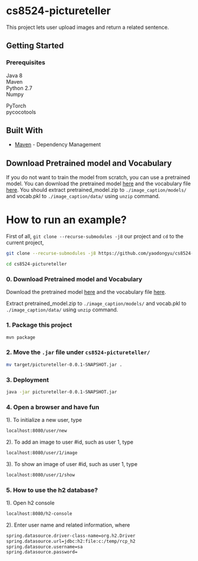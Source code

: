 # cs8524-pictureteller

This project lets user upload images and return a related sentence.


## Getting Started 

### Prerequisites

Java 8  
Maven  
Python 2.7  
Numpy   

PyTorch  
pycocotools

## Built With
* [Maven](https://maven.apache.org/) - Dependency Management


## Download Pretrained model and Vocabulary
If you do not want to train the model from scratch, you can use a pretrained model. You can download the pretrained model [here](https://www.dropbox.com/s/ne0ixz5d58ccbbz/pretrained_model.zip?dl=0) and the vocabulary file [here](https://www.dropbox.com/s/26adb7y9m98uisa/vocap.zip?dl=0). You should extract pretrained_model.zip to `./image_caption/models/` and vocab.pkl to `./image_caption/data/` using `unzip` command.



# How to run an example?


First of all, ```git clone --recurse-submodules -j8``` our project and ```cd``` to the current project,

```sh
git clone --recurse-submodules -j8 https://github.com/yaodongyu/cs8524-pictureteller.git```
```

```sh
cd cs8524-pictureteller
```

### 0. Download Pretrained model and Vocabulary
Download the pretrained model [here](https://www.dropbox.com/s/ne0ixz5d58ccbbz/pretrained_model.zip?dl=0) and the vocabulary file [here](https://www.dropbox.com/s/26adb7y9m98uisa/vocap.zip?dl=0). 

Extract pretrained_model.zip to `./image_caption/models/` and vocab.pkl to `./image_caption/data/` using `unzip` command.



### 1. Package this project
```sh
mvn package
```
### 2. Move the ```.jar``` file under ```cs8524-pictureteller/```
```sh
mv target/pictureteller-0.0.1-SNAPSHOT.jar .
```

### 3. Deployment
```sh
java -jar pictureteller-0.0.1-SNAPSHOT.jar
```


### 4. Open a browser and have fun

1). To initialize a new user, type
```html
localhost:8080/user/new
```

2). To add an image to user #id, such as user 1, type
```html
localhost:8080/user/1/image
```

3). To show an image of user #id, such as user 1, type
```html
localhost:8080/user/1/show
```

### 5. How to use the h2 database?

1). Open h2 console
```html
localhost:8080/h2-console
```

2). Enter user name and related information, where
```html
spring.datasource.driver-class-name=org.h2.Driver
spring.datasource.url=jdbc:h2:file:c:/temp/rcp_h2
spring.datasource.username=sa
spring.datasource.password=
```
